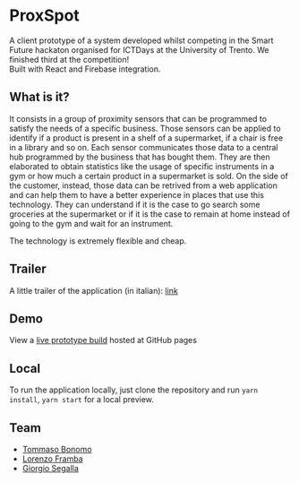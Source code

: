 # ProxSpot
A client prototype of a system developed whilst competing in the Smart Future hackaton organised for ICTDays at the University of Trento. We finished third at the competition!<br/>
Built with React and Firebase integration.

## What is it?
It consists in a group of proximity sensors that can be programmed to satisfy the needs of a specific business.
Those sensors can be applied to identify if a product is present in a shelf of a supermarket, if a chair is free in a library and so on.
Each sensor communicates those data to a central hub programmed by the business that has bought them. They are then elaborated to obtain statistics like the usage of specific instruments in a gym or how much a certain product in a supermarket is sold. On the side of the customer, instead, those data can be retrived from a web application and can help them to have a better experience in places that use this technology. They can understand if it is the case to go search some groceries at the supermarket or if it is the case to remain at home instead of going to the gym and wait for an instrument. <br />

The technology is extremely flexible and cheap.

## Trailer
A little trailer of the application (in italian): [link](https://vimeo.com/312958961)

## Demo

View a [live prototype build](https://tommasobonomo.github.io/proxspot-hackaton/) hosted at GitHub pages

## Local
To run the application locally, just clone the repository and run ```yarn install```, ```yarn start``` for a local preview.

## Team
- [Tommaso Bonomo](https://github.com/tommasobonomo)
- [Lorenzo Framba](https://github.com/LorenzoFramba)
- [Giorgio Segalla](https://github.com/GiorgioSgl)
